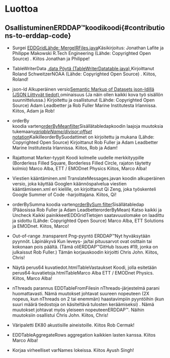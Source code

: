 # Luottoa

## OsallistuminenERDDAP™koodikoodi{#contributions-to-erddap-code} 
* Surgei
    [EDDGridLähde: MergeIRFiles.java](/docs/server-admin/datasets#eddgridfrommergeirfiles)Käsikirjoitus: Jonathan Lafite ja Philippe Makowski R.Tech Engineering (Lähde: Copyrighted Open Source) . Kiitos Jonathan ja Philippe&#33;
     
* TableWriterData
    [.data Pöytä (TableWriterDatatable.java) ](https://coastwatch.pfeg.noaa.gov/erddap/tabledap/documentation.html#fileType)Kirjoittanut Roland SchweitzerNOAA  (Lähde: Copyrighted Open Source) . Kiitos, Roland&#33;
     
* json-ld
Alkuperäinen versio[Semantic Markup of Datasets json-ldillä (JSON Liittyvät tiedot) ](/docs/server-admin/additional-information#json-ld)ominaisuus (Ja näin ollen kaikki kova työ sisällön suunnittelussa.) Kirjoitettu ja osallistunut (Lähde: Copyrighted Open Source) Adam Leadbetter ja Rob Fuller Marine Institutesta Irlannissa. Kiitos, Adam ja Rob&#33;
     
*   orderBy  
koodia varten[orderByMeanfilter](https://coastwatch.pfeg.noaa.gov/erddap/tabledap/documentation.html#orderByMean)Sisällätabledapkoodin laajoja muutoksia tukemaan[_variableName/divisor:offset_ notation](https://coastwatch.pfeg.noaa.gov/erddap/tabledap/documentation.html#orderByDivisorOptions)KaikilleorderBySuodattimet on kirjoitettu ja mukana (Lähde: Copyrighted Open Source) Kirjoittanut Rob Fuller ja Adam Leadbetter Marine Institutesta Irlannissa. Kiitos, Rob ja Adam&#33;
     
* Rajattomat Marker-tyypit
Koodi kolmelle uudelle merkkityypille (Borderless Filled Square, Borderless Filled Circle, rajaton täytetty kolmio) Marco Alba, ETT / EMODnet Physics Kiitos, Marco Alba&#33;
     
* Viestien kääntäminen.xml
TranslateMessages.javan koodin alkuperäinen versio, joka käyttää Googlen käännöspalvelua viestien kääntämiseen.xml eri kielille, on kirjoittanut Qi Zeng, joka työskenteli Google Summer of Code -harjoittajana. Kiitos, Qi&#33;
     
*   orderBySumma
koodia varten[orderBySum filter](https://coastwatch.pfeg.noaa.gov/erddap/tabledap/documentation.html#orderBySum)Sisällätabledap  (Pääosissa Rob Fuller ja Adam LeadbetterorderByMean) Katso kaikki ja Uncheck Kaikki painikkeetEDDGridTietojen saatavuuslomake on laadittu ja sidottu (Lähde: Copyrighted Open Source) Marco Alba, ETT Solutions ja EMODnet. Kiitos, Marco&#33;
     
* Out-of-range .transparent Png-pyyntö
    ERDDAP™Nyt hyväksytään pyynnöt. Läpinäkyvä Kun leveys- ja/tai pituusarvot ovat osittain tai kokonaan pois päältä. (Tämä oliERDDAP™GitHub Issues #19, jonka on julkaissut Rob Fuller.) Tämän korjauskoodin kirjoitti Chris John. Kiitos, Chris&#33;
     
* Näytä perus64 kuvatiedot.htmlTableVastaukset
Koodi, jolla esitetään perus64-kuvatietoja.htmlTableMarco Alba ETT / EMODnet Physics. Kiitos, Marco Alba&#33;
     
* nThreads parannus
EDDTableFromFilesin nThreads-järjestelmä parani huomattavasti. Nämä muutokset johtavat suureen nopeuteen (2X nopeus, kun nThreads on 2 tai enemmän) haastavimpiin pyyntöihin (kun suuri määrä tiedostoja on käsiteltävä tulosten keräämiseksi) . Nämä muutokset johtavat myös yleiseen nopeuteenERDDAP™. Näihin muutoksiin osallistui Chris John. Kiitos, Chris&#33;

* Väripaletti EK80 akustisille aineistoille. Kiitos Rob Cermak&#33;

* EDDTableAggregateRows aggregation kaikkien lasten kanssa. Kiitos Marco Alba&#33;

* Korjaa virheelliset varNames lokeissa. Kiitos Ayush Singh&#33;
